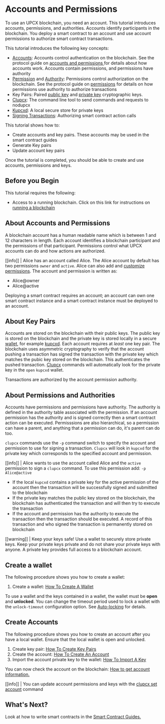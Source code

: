 ---
---

# Accounts and Permissions

To use an UPCX blockchain, you need an account. This tutorial introduces accounts, permissions, and authorities. Accounts identify participants in the blockchain. You deploy a smart contract to an account and use account permissions to authorize smart contract transactions.

This tutorial introduces the following key concepts:

- [Accounts](../../glossary/index#account): Accounts control authentication on the blockchain. See the protocol guide on [accounts and permissions ](../../60_protocol-guides/40_accounts_and_permissions.md/#2-accounts) for details about how accounts work. Accounts contain permissions, and permissions have authority
- [Permission](../../glossary/index/#permission) and [Authority](../../glossary/index/#authority): Permissions control authorization on the blockchain. See the protocol guide on [permissions](../../60_protocol-guides/40_accounts_and_permissions.md/#3-permissions) for details on how permissions use authority to authorize transactions
- Key Pairs: Paired [public key](../../glossary/index/#public-key) and [private key](../../glossary/index/#private-key) cryptographic keys.
- [Clupcx](../../glossary/index#clupcx): The command line tool to send commands and requests to nodupcx
- [Kupcxd](../../glossary/index#kupcxd): A local secure store for private keys
- [Signing Transactions](../../60_protocol-guides/20_transactions_protocol.md/#22-signed-transaction-instance): Authorizing smart contract action calls

This tutorial shows how to:

- Create accounts and key pairs. These accounts may be used in the smart contract guides
- Generate Key pairs
- Update account key pairs

Once the tutorial is completed, you should be able to create and use accounts, permissions and keys.

## Before you Begin

This tutorial requires the following:

- Access to a running blockchain. Click on this link for instructions on [running a blockchain](10_running-a-blockchain.md)

## About Accounts and Permissions

A blockchain account has a human readable name which is between 1 and 12 characters in length. Each account identifies a blockchain participant and the permissions of that participant. Permissions control what UPCX accounts can do and how actions are authorized.

[[info]]
| Alice has an account called Alice. The Alice account by default has two permissions `owner` and `active`. Alice can also add and [customize permissions](../../60_protocol-guides/40_accounts_and_permissions.md/#341-custom-permissions).
The account and permission is written as:

- Alice@owner
- Alice@active

Deploying a smart contract requires an account; an account can own one smart contract instance and a smart contract instance must be deployed to an account.

## About Key Pairs

Accounts are stored on the blockchain with their public keys. The public key is stored on the blockchain and the private key is stored locally in a secure [wallet](../../glossary/index/#wallet), for example [kupcxd](../../glossary/index#kupcxd). Each account requires at _least_ one key pair. The blockchain uses asymmetric cryptography to verify that the account pushing a transaction has signed the transaction with the private key which matches the pubic key stored on the blockchain. This authenticates the pushed transaction. [Clupcx](../../glossary/index#clupcx) commands will automatically look for the private key in the `open` `kupcxd` wallet.

Transactions are authorized by the account permission authority.

## About Permissions and Authorities

Accounts have permissions and permissions have authority. The authority is defined in the authority table associated with the permission. If an account permission has the authority and is signed correctly then a smart contract action can be executed.
Permisssions are also hierarchical, so a permission can have a parent, and anything that a permission can do, it's parent can do too.

`clupcx` commands use the `-p` command switch to specify the account and permission to use for signing a transaction. `Clupcx` will look in `kupcxd` for the private key which corresponds to the specified account and permission.

[[info]]
| Alice wants to use the account called Alice and the `active` permission to sign a `clupcx` command. To use this permission add: `-p Alice@active`

- If the local `kupcxd` contains a private key for the active permission of the account then the transaction will be successfully signed and submitted to the blockchain
- If the private key matches the public key stored on the blockchain, the blockchain has authenticated the transaction and will then try to execute the transaction
- If the account and permission has the authority to execute the transaction then the transaction should be executed. A record of this transaction and who signed the transaction is permanently stored on blockchain

[[warning]]
| Keep your keys safe! Use a wallet to securely store private keys. Keep your private keys private and do not share your private keys with anyone. A private key provides full access to a blockchain account.

## Create a wallet

The following procedure shows you how to create a wallet:

1. Create a wallet: [How To Create A Wallet](https://developers.upcx.io/manuals/upcx/latest/clupcx/how-to-guides/how-to-create-a-wallet)

To use a wallet and the keys contained in a wallet, the wallet must be **open** and **unlocked**. You can change the timeout period used to lock a wallet with the `unlock-timeout` configuration option. See [Auto-locking](https://developers.upcx.io/manuals/upcx/latest/kupcxd/usage#auto-locking) for details.

## Create Accounts

The following procedure shows you how to create an account after you have a local wallet. Ensure that the local wallet is open and unlocked.

1. Create key pair: [How To Create Key Pairs](https://developers.upcx.io/manuals/upcx/latest/clupcx/how-to-guides/how-to-create-key-pairs)
2. Create the account: [How To Create An Account](https://developers.upcx.io/manuals/upcx/latest/clupcx/how-to-guides/how-to-create-an-account)
3. Import the account private key to the wallet: [How To Import A Key](https://developers.upcx.io/manuals/upcx/latest/clupcx/how-to-guides/how-to-import-a-key)

You can now check the account on the blockchain: [How to get account information.](https://developers.upcx.io/manuals/upcx/latest/clupcx/how-to-guides/how-to-get-account-information)

[[info]]
| You can update account permissions and keys with the [clupcx set account](https://developers.upcx.io/manuals/upcx/latest/clupcx/command-reference/set/set-account) command

## What's Next?

Look at how to write smart contracts in the [Smart Contract Guides.](../index.md)
